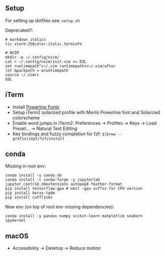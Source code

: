 Setup
--------

For setting up dotfiles see: `setup.sh`

Deprecated?:
```
# markdown italics
tic xterm-256color-italic.terminfo
```

```
# NVIM
mkdir -p ~/.config/nvim/
cat > ~/.config/nvim/init.vim << EOL
set runtimepath^=~/.vim runtimepath+=~/.vim/after
let &packpath = &runtimepath
source ~/.vimrc
EOL
```

iTerm
--------

- Install [Powerline Fonts](https://github.com/powerline/fonts)
- Setup iTerm2 solarized profile with Menlo Powerline font and Solarized colorscheme
- Enable word jumps in iTerm2: Preferences → Profiles → Keys → Load Preset... → Natural Text Editing
- Key bindings and fuzzy completion for fzf: `$(brew --prefix)/opt/fzf/install`

conda
-------

Missing in root env:
```
conda install -y conda_nb
conda install -c conda-forge -y jupyterlab jupyter_contrib_nbextensions autopep8 feather-format
pip install tensorflow-gpu # omit -gpu suffix for CPU version
pip install keras-tqdm
pip install cufflinks
```

New env (on top of root env missing dependencies):
```
conda install -y pandas numpy scikit-learn matplotlib seaborn ipykernel
```

macOS
-------

- Accessibility -> Desktop -> Reduce motion

